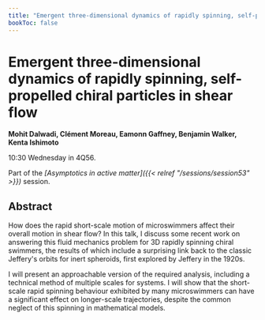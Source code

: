 ```yaml
---
title: "Emergent three-dimensional dynamics of rapidly spinning, self-propelled chiral particles in shear flow"
bookToc: false
---
```


# Emergent three-dimensional dynamics of rapidly spinning, self-propelled chiral particles in shear flow

**Mohit Dalwadi, Clément Moreau, Eamonn Gaffney, Benjamin Walker, Kenta Ishimoto**

10:30 Wednesday in 4Q56.

Part of the *[Asymptotics in active matter]({{< relref "/sessions/session53" >}})* session.

## Abstract

How does the rapid short-scale motion of microswimmers affect their overall motion in shear flow? In this talk, I discuss some recent work on answering this fluid mechanics problem for 3D rapidly spinning chiral swimmers, the results of which include a surprising link back to the classic Jeffery's orbits for inert spheroids, first explored by Jeffery in the 1920s.

I will present an approachable version of the required analysis, including a technical method of multiple scales for systems. I will show that the short-scale rapid spinning behaviour exhibited by many microswimmers can have a significant effect on longer-scale trajectories, despite the common neglect of this spinning in mathematical models.


